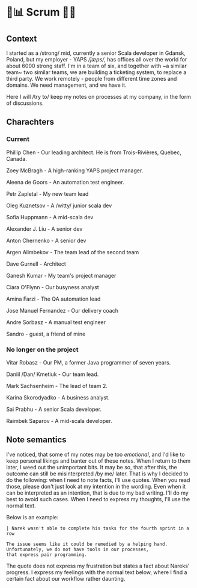 # 📅📊 Scrum 🔮🎲
 
## Context

I started as a /strong/ mid, currently a senior Scala developer in Gdansk, Poland, but my employer - YAPS _/jæps/_, has offices all over the world for 
about 6000 strong staff. I'm in a team of six, and together with ~a similar team~ two similar teams, we are building a ticketing system, to 
replace a third party. We work remotely - people from different time zones and domains. We need management, and we have it.

Here I will /try to/ keep my notes on processes at my company, in the form of discussions.

## Charachters

### Current

Phillip Chen - Our leading architect. He is from Trois-Rivières, Quebec, Canada.

Zoey McBragh - A high-ranking YAPS project manager.

Aleena de Goors - An automation test engineer.

Petr Zapletal - My new team lead

Oleg Kuznetsov - A /witty/ junior scala dev

Sofia Huppmann -  A mid-scala dev

Alexander J. Liu - A senior dev

Anton Chernenko - A senior dev

Argen Alimbekov - The team lead of the second team

Dave Gurnell - Architect

Ganesh Kumar - My team's project manager 

Ciara O'Flynn - Our busyness analyst

Amina Farzi - The QA automation lead

Jose Manuel Fernandez - Our delivery coach

Andre Sorbasz - A manual test engineer

Sandro - guest, a friend of mine

### No longer on the project

Vitar Robasz - Our PM, a former Java programmer of seven years.

Daniil /Dan/ Kmetiuk - Our team lead.

Mark Sachsenheim - The lead of team 2.

Karina Skorodyadko - A business analyst.

Sai Prabhu - A senior Scala developer. 

Raimbek Saparov - A mid-scala developer.

## Note semantics

I've noticed, that some of my notes may be too _emotional_, and I'd like to keep personal likings and banter out of these notes.
When I return to them later, I weed out the unimportant bits. It may be so, that after this, the outcome can still be misinterpreted 
/by me/ later. That is why I decided to do the following: when I need to note facts, I'll use quotes. When you read those, please don't just look at my intention in the wording. Even when it can be interpreted as an intention, that is due to my bad writing. I'll do my best to 
avoid such cases. When I need to express my thoughts, I'll use the normal text.

Below is an example:

```
| Narek wasn't able to complete his tasks for the fourth sprint in a row

The issue seems like it could be remedied by a helping hand. Unfortunately, we do not have tools in our processes, 
that express pair programming.
```

The quote does not express my frustration but states a fact about Nareks' progress. I express my feelings with
the normal text below, where I find a certain fact about our workflow rather daunting.
